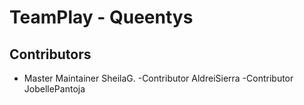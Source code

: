 # TeamPlay - Queentys

## Contributors

- Master Maintainer SheilaG.
-Contributor AldreiSierra
-Contributor JobellePantoja

